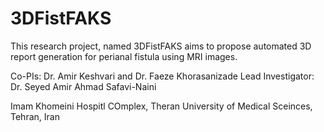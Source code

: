 # 3DFistFAKS

This research project, named 3DFistFAKS aims to propose automated 3D report generation for perianal fistula using MRI images. 

Co-PIs: Dr. Amir Keshvari and Dr. Faeze Khorasanizade 
Lead Investigator: Dr. Seyed Amir Ahmad Safavi-Naini

Imam Khomeini Hospitl COmplex, Theran University of Medical Sceinces, Tehran, Iran

